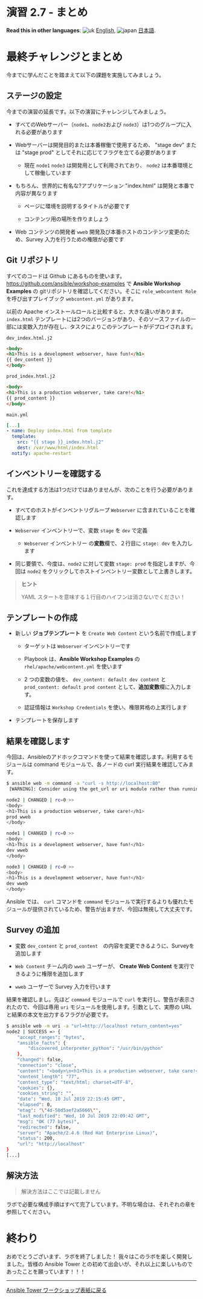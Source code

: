 # 演習 2.7 - まとめ

**Read this in other languages**: ![uk](../../../images/uk.png) [English](README.md),  ![japan](../../../images/japan.png) [日本語](README.ja.md).

# 最終チャレンジとまとめ  

今までに学んだことを踏まえて以下の課題を実施してみましょう。  

## ステージの設定  

今までの演習の延長です。以下の演習にチャレンジしてみましょう。  

- すべてのWebサーバー（`node1`、`node2`および `node3`）は1つのグループに入れる必要があります

- Webサーバーは開発目的または本番稼働で使用するため、 "stage dev" または "stage prod" としてそれに応じてフラグを立てる必要があります

    - 現在 `node1` `node3` は開発用として利用されており、 `node2` は本番環境として稼働しています

- もちろん、世界的に有名な?アプリケーション "index.html" は開発と本番で内容が異なります  

    - ページに環境を説明するタイトルが必要です  

    - コンテンツ用の場所を作りましょう

- Web コンテンツの開発者 `wweb` 開発及び本番ホストのコンテンツ変更のため、Survey 入力を行うための権限が必要です

## Git リポジトリ

すべてのコードは Github にあるものを使います。https://github.com/ansible/workshop-examples で **Ansible Workshop Examples** の gitリポジトリを確認してください。そこに `role_webcontent Role` を呼び出すプレイブック `webcontent.yml` があります。

以前の Apache インストールロールと比較すると、大きな違いがあります。`index.html` テンプレートには2つのバージョンがあり、そのソースファイルの一部には変数入力が存在し、タスクによりこのテンプレートがデプロイされます。  

`dev_index.html.j2` 

```html
<body>
<h1>This is a development webserver, have fun!</h1>
{{ dev_content }}
</body>
```

`prod_index.html.j2`

```html
<body>
<h1>This is a production webserver, take care!</h1>
{{ prod_content }}
</body>
```

`main.yml`

```yaml
[...]
- name: Deploy index.html from template
  template:
    src: "{{ stage }}_index.html.j2"
    dest: /var/www/html/index.html
  notify: apache-restart
```

## インベントリーを確認する

これを達成する方法は1つだけではありませんが、次のことを行う必要があります。  

- すべてのホストがインベントリグループ `Webserver` に含まれていることを確認します

- `Webserver` インベントリーで、変数 `stage` を `dev` で定義

    - `Webserver` インベントリー の**変数**欄で、２行目に `stage: dev` を入力します  

- 同じ要領で、今度は、`node2` に対して変数 `stage: prod` を指定しますが、今回は `node2` をクリックしてホストインベントリー変数として上書きします。

> **ヒント**
>
> YAML スタートを意味する１行目のハイフンは消さないでください！

## テンプレートの作成

- 新しい **ジョブテンプレート** を `Create Web Content` という名前で作成します

    - ターゲットは `Webserver` インベントリーです

    - Playbook は、**Ansible Workshop Examples** の `rhel/apache/webcontent.yml` を使います  

    - 2 つの変数の値を、 `dev_content: default dev content` と `prod_content: default prod content` として、**追加変数**欄に入力します。   

    - 認証情報は `Workshop Credentials` を使い、権限昇格の上実行します

- テンプレートを保存します  

## 結果を確認します

今回は、Ansibleのアドホックコマンドを使って結果を確認します。利用するモジュールは command モジュールで、各ノードの curl 実行結果を確認してみます。  

```bash
$ ansible web -m command -a "curl -s http://localhost:80"
 [WARNING]: Consider using the get_url or uri module rather than running 'curl'.  If you need to use command because get_url or uri is insufficient you can add 'warn: false' to this command task or set 'command_warnings=False' in ansible.cfg to get rid of this message.

node2 | CHANGED | rc=0 >>
<body>
<h1>This is a production webserver, take care!</h1>
prod wweb
</body>

node1 | CHANGED | rc=0 >>
<body>
<h1>This is a development webserver, have fun!</h1>
dev wweb
</body>

node3 | CHANGED | rc=0 >>
<body>
<h1>This is a development webserver, have fun!</h1>
dev wweb
</body>
```

Ansible では、 `curl` コマンドを `command` モジュールで実行するよりも優れたモジュールが提供されているため、警告が出ますが、今回は無視して大丈夫です。  

## Survey の追加 

- 変数 `dev_content` と `prod_content`　の内容を変更できるように、Surveyを追加します

- `Web Content` チーム内の `wweb` ユーザーが、 **Create Web Content** を実行できるように権限を追加します

- `wweb` ユーザーで Survey 入力を行います

結果を確認しまし。先ほど `command` モジュールで `curl` を実行し、警告が表示されたので、今回は専用 `uri` モジュールを使用します。引数として、実際の URL と結果の本文を出力するフラグが必要です。

```bash
$ ansible web -m uri -a "url=http://localhost return_content=yes"
node2 | SUCCESS => {
    "accept_ranges": "bytes",
    "ansible_facts": {
        "discovered_interpreter_python": "/usr/bin/python"
    },
    "changed": false,
    "connection": "close",
    "content": "<body>\n<h1>This is a production webserver, take care!</h1>\nprod wweb\n</body>\n",
    "content_length": "77",
    "content_type": "text/html; charset=UTF-8",
    "cookies": {},
    "cookies_string": "",
    "date": "Wed, 10 Jul 2019 22:15:45 GMT",
    "elapsed": 0,
    "etag": "\"4d-58d5aef2a5666\"",
    "last_modified": "Wed, 10 Jul 2019 22:09:42 GMT",
    "msg": "OK (77 bytes)",
    "redirected": false,
    "server": "Apache/2.4.6 (Red Hat Enterprise Linux)",
    "status": 200,
    "url": "http://localhost"
}
[...]
```

## 解決方法

> 解決方法はここでは記載しません

ラボで必要な構成手順はすべて完了しています。不明な場合は、それぞれの章を参照してください。  

# 終わり

おめでとうございます、ラボを終了しました！ 我々はこのラボを楽しく開発しました。皆様の Ansible Tower との初めて出会いが、それ以上に楽しいものであったことを願っています！！！

----

[Ansible Tower ワークショップ表紙に戻る](../README.ja.md#section-2---ansible-towerの演習)
